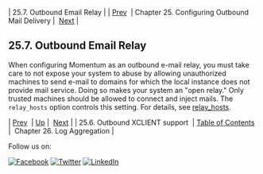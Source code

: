 | 25.7. Outbound Email Relay |
| [Prev](outbound_mail.outbound.xclient.php)  | Chapter 25. Configuring Outbound Mail Delivery |  [Next](log_aggregation.php) |

## 25.7. Outbound Email Relay

When configuring Momentum as an outbound e-mail relay, you must take care to not expose your system to abuse by allowing unauthorized machines to send e-mail to domains for which the local instance does not provide mail service. Doing so makes your system an "open relay." Only trusted machines should be allowed to connect and inject mails. The `relay_hosts` option controls this setting. For details, see [relay_hosts](conf.ref.relay_hosts.php "relay_hosts").

| [Prev](outbound_mail.outbound.xclient.php)  | [Up](outbound_mail.php) |  [Next](log_aggregation.php) |
| 25.6. Outbound XCLIENT support  | [Table of Contents](index.php) |  Chapter 26. Log Aggregation |

Follow us on:

[![Facebook](https://support.messagesystems.com/images/icon-facebook.png)](http://www.facebook.com/messagesystems) [![Twitter](https://support.messagesystems.com/images/icon-twitter.png)](http://twitter.com/#!/MessageSystems) [![LinkedIn](https://support.messagesystems.com/images/icon-linkedin.png)](http://www.linkedin.com/company/message-systems)
